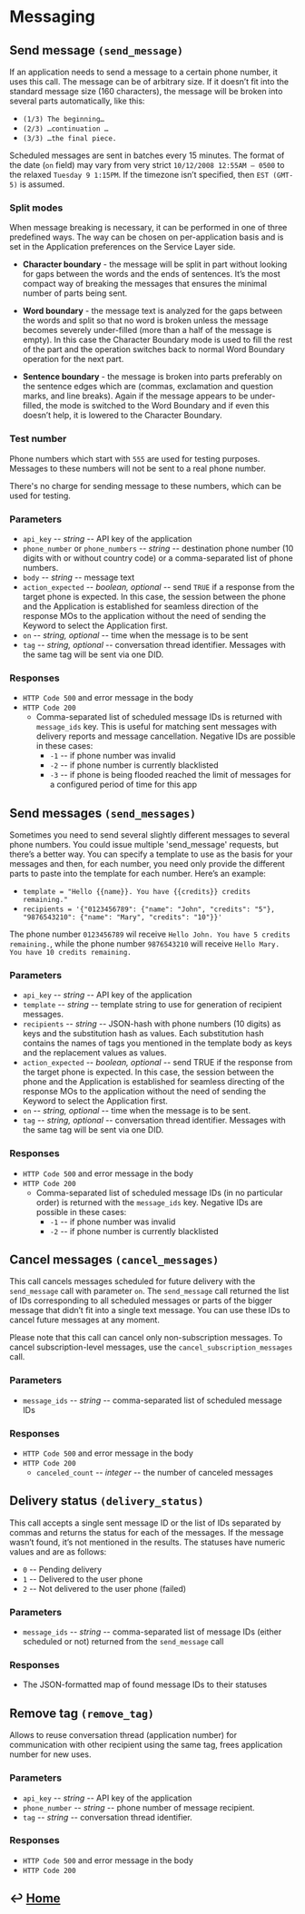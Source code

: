 Messaging
=========

Send message `(send_message)`
-----------------------------

If an application needs to send a message to a certain phone number, it uses this call. The message can be of arbitrary size. If it doesn’t fit into the standard message size (160 characters), the message will be broken into several parts automatically, like this:

-   `(1/3) The beginning…`
-   `(2/3) …continuation …`
-   `(3/3) …the final piece.`

Scheduled messages are sent in batches every 15 minutes. The format of
the date (`on` field) may vary from very strict `10/12/2008 12:55AM —
0500` to the relaxed `Tuesday 9 1:15PM`. If the timezone isn’t
specified, then `EST (GMT-5)` is assumed.

### Split modes

When message breaking is necessary, it can be performed in one of three
predefined ways. The way can be chosen on per-application basis and is
set in the Application preferences on the Service Layer side.

-   **Character boundary** - the message will be split in part without
    looking for gaps between the words and the ends of sentences. It’s
    the most compact way of breaking the messages that ensures the
    minimal number of parts being sent.

-   **Word boundary** - the message text is analyzed for the gaps between
    the words and split so that no word is broken unless the message
    becomes severely under-filled (more than a half of the message is
    empty). In this case the Character Boundary mode is used to fill the
    rest of the part and the operation switches back to normal Word
    Boundary operation for the next part.

-   **Sentence boundary** - the message is broken into parts preferably on
    the sentence edges which are (commas, exclamation and question
    marks, and line breaks). Again if the message appears to be
    under-filled, the mode is switched to the Word Boundary and if even
    this doesn’t help, it is lowered to the Character Boundary.

### Test number

Phone numbers which start with `555` are used for testing purposes.
Messages to these numbers will not be sent to a real phone number.

There's no charge for sending message to these numbers, which
can be used for testing.

### Parameters

-   `api_key` -- *string* -- API key of the application
-   `phone_number` or `phone_numbers` -- *string* -- destination phone number
    (10 digits with or without country code) or a comma-separated list
    of phone numbers.
-   `body` -- *string* -- message text
-   `action_expected` -- *boolean, optional* -- send `TRUE` if a response
    from the target phone is expected. In this case, the session between
    the phone and the Application is established for seamless direction
    of the response MOs to the application without the need of sending
    the Keyword to select the Application first.
-   `on` -- *string, optional* -- time when the message is to be sent
-   `tag` -- *string, optional* -- conversation thread identifier. Messages
    with the same tag will be sent via one DID.

### Responses

-   `HTTP Code 500` and error message in the body
-   `HTTP Code 200`
    -   Comma-separated list of scheduled message IDs is returned with
        `message_ids` key. This is useful for matching sent
        messages with delivery reports and message cancellation.
        Negative IDs are possible in these cases:
    	-   `-1` -- if phone number was invalid
        -   `-2` -- if phone number is currently blacklisted
        -   `-3` -- if phone is being flooded reached the limit of
            messages for a configured period of time for this app

Send messages `(send_messages)`
-------------------------------

Sometimes you need to send several slightly different messages to
several phone numbers. You could issue multiple 'send_message'
requests, but there’s a better way. You can specify a template to
use as the basis for your messages and then, for each number, you need only provide the different parts to paste into the template for each number. Here’s an example:

-   `template = "Hello {{name}}. You have {{credits}} credits remaining."`
-   `recipients = '{"0123456789": {"name": "John", "credits": "5"},
    "9876543210": {"name": "Mary", "credits": "10"}}'`

The phone number `0123456789` wil receive `Hello John. You have 5 credits
remaining.`, while the phone number `9876543210` will receive `Hello Mary. You have 10 credits remaining.`

### Parameters

-   `api_key` -- *string* -- API key of the application
-   `template` -- *string* -- template string to use for generation of
    recipient messages.
-   `recipients` -- *string* -- JSON-hash with phone numbers (10 digits) as
    keys and the substitution hash as values. Each substitution hash
    contains the names of tags you mentioned in the template body as
    keys and the replacement values as values.
-   `action_expected` -- *boolean, optional* -- send TRUE if the response
    from the target phone is expected. In this case, the session between
    the phone and the Application is established for seamless directing
    of the response MOs to the application without the need of sending
    the Keyword to select the Application first.
-   `on` -- *string, optional* -- time when the message is to be sent.
-   `tag` -- *string, optional* -- conversation thread identifier. Messages
    with the same tag will be sent via one DID.

### Responses

-   `HTTP Code 500` and error message in the body
-   `HTTP Code 200`
    -   Comma-separated list of scheduled message IDs (in no particular
        order) is returned with the `message_ids` key. Negative IDs are
        possible in these cases:
        -   `-1` -- if phone number was invalid
        -   `-2` -- if phone number is currently blacklisted


Cancel messages `(cancel_messages)`
-----------------------------------

This call cancels messages scheduled for future delivery with the
`send_message` call with parameter `on`. The `send_message` call returned
the list of IDs corresponding to all scheduled messages or parts of the
bigger message that didn’t fit into a single text message. You can use
these IDs to cancel future messages at any moment.

Please note that this call can cancel only non-subscription messages. To
cancel subscription-level messages, use the `cancel_subscription_messages`
call.

### Parameters

-   `message_ids` -- *string* -- comma-separated list of scheduled message
    IDs

### Responses

-   `HTTP Code 500` and error message in the body
-   `HTTP Code 200`
    -   `canceled_count` -- *integer* -- the number of canceled messages

Delivery status `(delivery_status)`
-----------------------------------

This call accepts a single sent message ID or the list of IDs separated
by commas and returns the status for each of the messages. If the
message wasn’t found, it’s not mentioned in the results. The statuses
have numeric values and are as follows:

-   `0` -- Pending delivery
-   `1` -- Delivered to the user phone
-   `2` -- Not delivered to the user phone (failed)

### Parameters

-   `message_ids` -- *string* -- comma-separated list of message IDs (either scheduled or not) returned from the `send_message` call

### Responses

-   The JSON-formatted map of found message IDs to their statuses

Remove tag `(remove_tag)`
-------------------------

Allows to reuse conversation thread (application number) for
communication with other recipient using the same tag, frees application
number for new uses.

### Parameters

- `api_key` -- *string* -- API key of the application
- `phone_number` -- *string* -- phone number of message recipient.
- `tag` -- *string* -- conversation thread identifier.

### Responses

- `HTTP Code 500` and error message in the body
- `HTTP Code 200`


&#8617; [Home](https://github.com/RecessMobile/API)
--------------